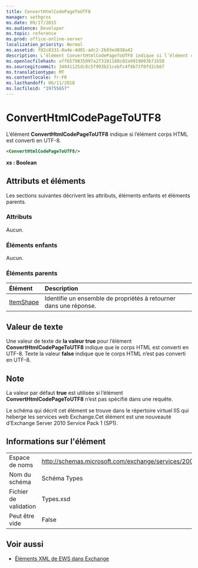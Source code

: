 ```yaml
---
title: ConvertHtmlCodePageToUTF8
manager: sethgros
ms.date: 09/17/2015
ms.audience: Developer
ms.topic: reference
ms.prod: office-online-server
localization_priority: Normal
ms.assetid: f02c8331-0a4e-4d01-adc2-2b93ed838a42
description: L’élément ConvertHtmlCodePageToUTF8 indique si l’élément corps HTML est converti en UTF-8.
ms.openlocfilehash: aff6579835097a273101188c02a9919003b71b58
ms.sourcegitcommit: 34041125dc8c5f993b21cebfc4f8b72f0fd2cb6f
ms.translationtype: MT
ms.contentlocale: fr-FR
ms.lasthandoff: 06/11/2018
ms.locfileid: "19755657"
---
```

# <a name="converthtmlcodepagetoutf8"></a>ConvertHtmlCodePageToUTF8

L’élément **ConvertHtmlCodePageToUTF8** indique si l’élément corps HTML est converti en UTF-8. 
  
```XML
<ConvertHtmlCodePageToUTF8/>
```

 **xs : Boolean**
## <a name="attributes-and-elements"></a>Attributs et éléments

Les sections suivantes décrivent les attributs, éléments enfants et éléments parents.
  
### <a name="attributes"></a>Attributs

Aucun.
  
### <a name="child-elements"></a>Éléments enfants

Aucun.
  
### <a name="parent-elements"></a>Éléments parents

|**Élément**|**Description**|
|:-----|:-----|
|[ItemShape](itemshape.md) <br/> |Identifie un ensemble de propriétés à retourner dans une réponse.  <br/> |
   
## <a name="text-value"></a>Valeur de texte

Une valeur de texte de **la valeur true** pour l’élément **ConvertHtmlCodePageToUTF8** indique que le corps HTML est converti en UTF-8. Texte la valeur **false** indique que le corps HTML n’est pas converti en UTF-8. 
  
## <a name="remarks"></a>Note

La valeur par défaut **true** est utilisée si l’élément **ConvertHtmlCodePageToUTF8** n’est pas spécifié dans une requête. 
  
Le schéma qui décrit cet élément se trouve dans le répertoire virtuel IIS qui héberge les services web Exchange.Cet élément est une nouveauté d'Exchange Server 2010 Service Pack 1 (SP1).
  
## <a name="element-information"></a>Informations sur l'élément

|||
|:-----|:-----|
|Espace de noms  <br/> |http://schemas.microsoft.com/exchange/services/2006/types  <br/> |
|Nom du schéma  <br/> |Schéma Types  <br/> |
|Fichier de validation  <br/> |Types.xsd  <br/> |
|Peut être vide  <br/> |False  <br/> |
   
## <a name="see-also"></a>Voir aussi



- [Éléments XML de EWS dans Exchange](ews-xml-elements-in-exchange.md)

